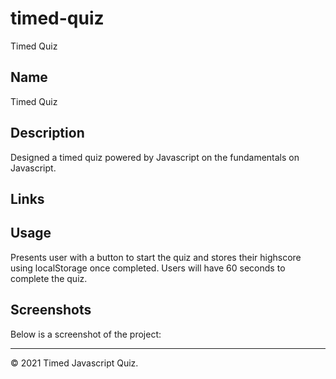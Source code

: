 # timed-quiz
Timed Quiz

## Name
Timed Quiz


## Description
Designed a timed quiz powered by Javascript on the fundamentals on Javascript.


## Links
<!-- [Source Code](https://github.com/asantercureton/personal-portfolio/)


[Description Link](https://asantercureton.github.io/personal-portfolio/) -->


## Usage
Presents user with a button to start the quiz and stores their highscore using localStorage once completed. Users will have 60 seconds to complete the quiz.


## Screenshots
Below is a screenshot of the project:

<!-- ![Image of html](./images/ppw1.jpg)


![Image of html](./images/ppw2.jpg) -->


---
© 2021 Timed Javascript Quiz.